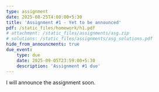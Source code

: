 ```yaml
---
type: assignment
date: 2025-08-25T4:00:00+5:30
title: 'Assignment #1 - Yet to be announced'
pdf: /static_files/homework/h1.pdf
# attachment: /static_files/assignments/asg.zip
# solutions: /static_files/assignments/asg_solutions.pdf
hide_from_announcments: true
due_event: 
    type: due
    date: 2025-09-05T23:59:00+5:30
    description: 'Assignment #1 due'
---
```


I will announce the assignment soon.
